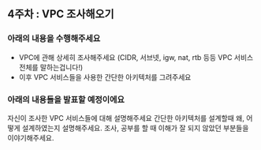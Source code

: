 ## 4주차 : VPC 조사해오기
### 아래의 내용을 수행해주세요
- VPC에 관해 상세히 조사해주세요 (CIDR, 서브넷, igw, nat, rtb 등등 VPC 서비스 전체를 말하는겁니다!)
- 이후 VPC 서비스들을 사용한 간단한 아키텍처를 그려주세요

### 아래의 내용들을 발표할 예정이에요
자신이 조사한 VPC 서비스들에 대해 설명해주세요
간단한 아키텍처를 설계할때 왜, 어떻게 설계하였는지 설명해주세요.
조사, 공부를 할 때 이해가 잘 되지 않았던 부분들을 이야기해주세요.
